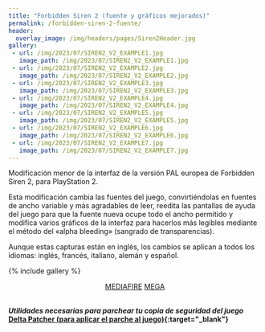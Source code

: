 ```yaml
---
title: "Forbidden Siren 2 (fuente y gráficos mejorados)"
permalink: /forbidden-siren-2-fuente/
header:
  overlay_image: /img/headers/pages/Siren2Header.jpg
gallery:
 - url: /img/2023/07/SIREN2_V2_EXAMPLE1.jpg
   image_path: /img/2023/07/SIREN2_V2_EXAMPLE1.jpg
 - url: /img/2023/07/SIREN2_V2_EXAMPLE2.jpg
   image_path: /img/2023/07/SIREN2_V2_EXAMPLE2.jpg
 - url: /img/2023/07/SIREN2_V2_EXAMPLE3.jpg
   image_path: /img/2023/07/SIREN2_V2_EXAMPLE3.jpg
 - url: /img/2023/07/SIREN2_V2_EXAMPLE4.jpg
   image_path: /img/2023/07/SIREN2_V2_EXAMPLE4.jpg
 - url: /img/2023/07/SIREN2_V2_EXAMPLE5.jpg
   image_path: /img/2023/07/SIREN2_V2_EXAMPLE5.jpg
 - url: /img/2023/07/SIREN2_V2_EXAMPLE6.jpg
   image_path: /img/2023/07/SIREN2_V2_EXAMPLE6.jpg
 - url: /img/2023/07/SIREN2_V2_EXAMPLE7.jpg
   image_path: /img/2023/07/SIREN2_V2_EXAMPLE7.jpg
---
```


Modificación menor de la interfaz de la versión PAL europea de Forbidden Siren 2, para PlayStation 2.

Esta modificación cambia las fuentes del juego, convirtiéndolas en fuentes de ancho variable y más agradables de leer,
reedita las pantallas de ayuda del juego para que la fuente nueva ocupe todo el ancho permitido y modifica varios 
gráficos de la interfaz para hacerlos más legibles mediante el método del «alpha bleeding» (sangrado de transparencias).

Aunque estas capturas están en inglés, los cambios se aplican a todos los idiomas: inglés, francés, italiano, alemán y español.

{% include gallery %}

<center>
<a href="https://www.mediafire.com/file/19sf66h058elaqg/Improved_Fonts_and_Graphics_for_Forbidden_Siren_2_by_IlDucci_2.0.7z/file" class="btn btn--primary btn--x-large" target="_blank">MEDIAFIRE</a> <a href="https://mega.nz/file/MF1TkbZC#7nk-GQkvDRA-bFm_kIdXTRNpYKelQlFzQdvucTF_fZU" class="btn btn--primary btn--x-large" target="_blank">MEGA</a>
</center><br>

_**Utilidades necesarias para parchear tu copia de seguridad del juego**_  
**[Delta Patcher (para aplicar el parche al juego)](https://github.com/marco-calautti/DeltaPatcher/releases){:target="_blank"}**